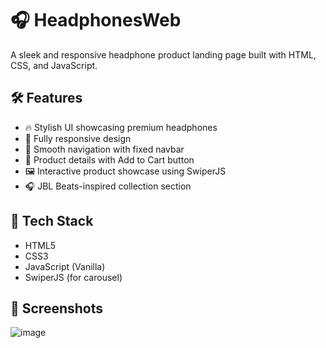 # 🎧 HeadphonesWeb

A sleek and responsive headphone product landing page built with HTML, CSS, and JavaScript.

## 🛠️ Features

- 🔥 Stylish UI showcasing premium headphones
- 📱 Fully responsive design
- 🧭 Smooth navigation with fixed navbar
- 🧩 Product details with Add to Cart button
- 🖼️ Interactive product showcase using SwiperJS
- 🎧 JBL Beats-inspired collection section

## 🧪 Tech Stack

- HTML5
- CSS3
- JavaScript (Vanilla)
- SwiperJS (for carousel)

## 📸 Screenshots
![image](https://github.com/user-attachments/assets/a70f4426-9207-4816-80d6-4d21119c3a2f)

